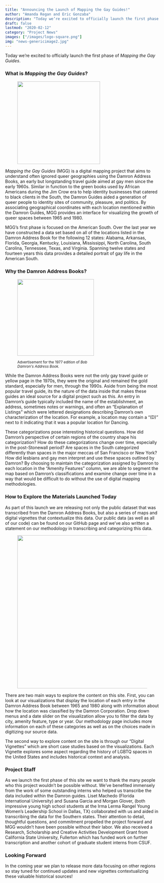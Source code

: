 ```yaml
---
title: "Announcing the Launch of Mapping the Gay Guides!"
author: "Amanda Regan and Eric Gonzaba"
description: "Today we’re excited to officially launch the first phase of Mapping the Gay Guides, a digital history mapping project that aims to understand ignored queer geographies using the Damron Address Books."
draft: false
lastmod: "2020-02-12"
category: "Project News"
images: ["/images/logo-square.png"]
img: "news-genericimage2.jpg"
---
```

Today we’re excited to officially launch the first phase of _Mapping the Gay Guides_.

### What is _Mapping the Gay Guides_?

<figure>
<img src="/images/logo-square.png" class="image-right" style="width:270px;">
</figure>

_Mapping the Gay Guides_ (MGG) is a digital mapping project that aims to understand often ignored queer geographies using the Damron Address Books, an early but longstanding travel guide aimed at gay men since the early 1960s. Similar in function to the green books used by African Americans during the Jim Crow era to help identity businesses that catered to black clients in the South, the Damron Guides aided a generation of queer people to identity sites of community, pleasure, and politics. By associating geographical coordinates with each location mentioned within the Damron Guides, MGG provides an interface for visualizing the growth of queer spaces between 1965 and 1980.

MGG’s first phase is focused on the American South. Over the last year we have constructed a data set based on all of the locations listed in the Damron Address Book for the following 12 states: Alabama, Arkansas, Florida, Georgia, Kentucky, Louisiana, Mississippi, North Carolina, South Carolina, Tennessee, Texas, and Virginia. Spanning twelve states and fourteen years this data provides a detailed portrait of gay life in the American South.

### Why the Damron Address Books?

<figure>
<img src="/images/damron-ad-1976.png" class="image-right" style="width:250px;">
<figcaption class="caption-right alert-secondary" style="width:250px;"><p><small>Advertisement for the 1977 edition of <i>Bob Damron's Address Book.</i></p></small></figcaption>
</figure>

While the Damron Address Books were not the only gay travel guide or yellow page in the 1970s, they were the original and remained the gold standard, especially for men, through the 1990s. Aside from being the most popular travel guide, its the nature of the data inside that makes these guides an ideal source for a digital project such as this. An entry in Damron’s guide typically included the name of the establishment, an address, sometimes notes or warnings, and often an “Explanation of Listings” which were lettered designations describing Damron’s own characterization of the location. For example, a location may contain a “(D)” next to it indicating that it was a popular location for Dancing.

These categorizations pose interesting historical questions. How did Damron’s perspective of certain regions of the country shape his categorization? How do these categorizations change over time, especially in the post-Stonewall period? Are spaces in the South categorized differently than spaces in the major meccas of San Francisco or New York? How did lesbians and gay men interpret and use these spaces outlined by Damron? By choosing to maintain the categorization assigned by Damron to each location in the “Amenity Features” column, we are able to segment the map based on Damron’s classifications and examine change over time in a way that would be difficult to do without the use of digital mapping methodologies.

### How to Explore the Materials Launched Today

As part of this launch we are releasing not only the public dataset that was transcribed from the Damron Address Books, but also a series of maps and digital vignettes that contextualize this data. Our public data (as well as all of our code) can be found on our GitHub page and we’ve also written a statement on our methodology in transcribing and categorizing this data.
<figure>
<img src="/images/launch-blog-map.png" class="image-left" style="width:500px;">
</figure>
There are two main ways to explore the content on this site. First, you can look at our visualizations that display the location of each entry in the Damron Address Book between 1965 and 1980 along with information about how the location was classified by the Damron Corporation. Drop down menus and a date slider on the visualization allow you to filter the data by city, amenity feature, type or year. Our methodology page includes more information on each of these categories as well as on the choices made in digitizing our source data.

The second way to explore content on the site is through our “Digital Vignettes” which are short case studies based on the visualizations. Each Vignette explores some aspect regarding the history of LGBTQ spaces in the United States and includes historical context and analysis.

### Project Staff
As we launch the first phase of this site we want to thank the many people who this project wouldn’t be possible without. We’ve benefited immensely from the work of some outstanding interns who helped us transcribe the data included within the Damron guides. Liset Machedo (Florida International University) and Susana Garcia and Morgan Glover, (both impressive young high school students at the Irma Lerma Rangel Young Women’s Leadership School in Dallas, TX) collaborated with us and aided in transcribing the data for the Southern states. Their attention to detail, thoughtful questions, and commitment propelled the project forward and MGG wouldn’t have been possible without their labor. We also received a Research, Scholarship and Creative Activities Development Grant from California State University, Fullerton which has funded work on further transcription and another cohort of graduate student interns from CSUF.

### Looking Forward
In the coming year we plan to release more data focusing on other regions so stay tuned for continued updates and new vignettes contextualizing these valuable historical sources!
